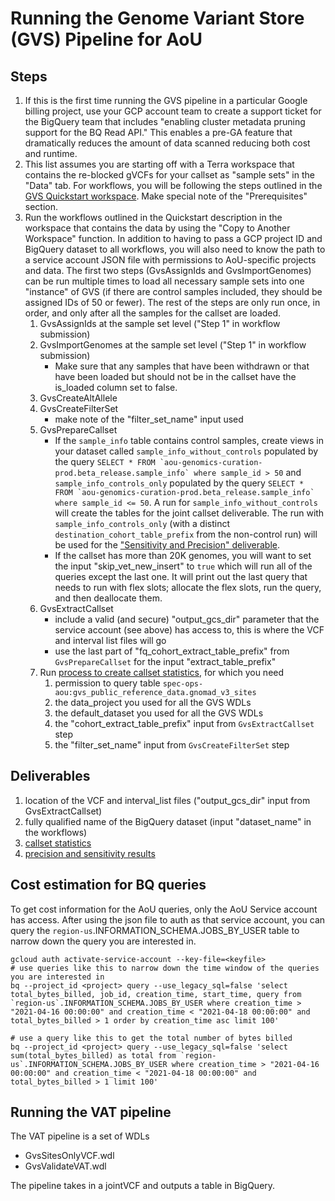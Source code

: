 # Running the Genome Variant Store (GVS) Pipeline for AoU

## Steps
1. If this is the first time running the GVS pipeline in a particular Google billing project, use your GCP account team to create a support ticket for the BigQuery team that includes "enabling cluster metadata pruning support for the BQ Read API." This enables a pre-GA feature that dramatically reduces the amount of data scanned reducing both cost and runtime.
2. This list assumes you are starting off with a Terra workspace that contains the re-blocked gVCFs for your callset as "sample sets" in the "Data" tab. For workflows, you will be following the steps outlined in the [GVS Quickstart workspace](https://app.terra.bio/#workspaces/broad-dsde-firecloud-billing/Genomic%20Variant%20Store%20-%20GVS%20Quickstart).  Make special note of the "Prerequisites" section.
3. Run the workflows outlined in the Quickstart description in the workspace that contains the data by using the "Copy to Another Workspace" function.  In addition to having to pass a GCP project ID and BigQuery dataset to all workflows, you will also need to know the path to a service account JSON file with permissions to AoU-specific projects and data. The first two steps (GvsAssignIds and GvsImportGenomes) can be run multiple times to load all necessary sample sets into one "instance" of GVS (if there are control samples included, they should be assigned IDs of 50 or fewer).  The rest of the steps are only run once, in order, and only after all the samples for the callset are loaded.
    1. GvsAssignIds at the sample set level ("Step 1" in workflow submission)
    2. GvsImportGenomes at the sample set level ("Step 1" in workflow submission)
    	- Make sure that any samples that have been withdrawn or that have been loaded but should not be in the callset have the is_loaded column set to false.
    3. GvsCreateAltAllele
    4. GvsCreateFilterSet
        - make note of the "filter_set_name" input used
    5. GvsPrepareCallset
        - If the ```sample_info``` table contains control samples, create views in your dataset called ```sample_info_without_controls``` populated by the query ```SELECT * FROM `aou-genomics-curation-prod.beta_release.sample_info` where sample_id > 50``` and ```sample_info_controls_only``` populated by the query ```SELECT * FROM `aou-genomics-curation-prod.beta_release.sample_info` where sample_id <= 50```. A run for ```sample_info_without_controls``` will create the tables for the joint callset deliverable.  The run with ```sample_info_controls_only```  (with a distinct `destination_cohort_table_prefix` from the non-control run) will be used for the ["Sensitivity and Precision" deliverable](tieout/AoU_PRECISION_SENSITIVIT.md).
        - If the callset has more than 20K genomes, you will want to set the input "skip_vet_new_insert" to `true` which will run all of the queries except the last one. It will print out the last query that needs to run with flex slots; allocate the flex slots, run the query, and then deallocate them.
    6. GvsExtractCallset
        - include a valid (and secure) "output_gcs_dir" parameter that the service account (see above) has access to, this is where the VCF and interval list files  will go
        - use the last part of "fq_cohort_extract_table_prefix" from `GvsPrepareCallset` for the input "extract_table_prefix"
    7. Run [process to create callset statistics](callset_QC/README.md), for which you need
        1. permission to query table `spec-ops-aou:gvs_public_reference_data.gnomad_v3_sites`
        2. the data_project you used for all the GVS WDLs
        3. the default_dataset you used for all the GVS WDLs
        4. the "cohort_extract_table_prefix" input from `GvsExtractCallset` step
        5. the "filter_set_name" input from `GvsCreateFilterSet` step

## Deliverables
1. location of the VCF and interval_list files ("output_gcs_dir" input from GvsExtractCallset)
2. fully qualified name of the BigQuery dataset (input "dataset_name" in the workflows)
3. [callset statistics](callset_QC/README.md)
4. [precision and sensitivity results](tieout/AoU_PRECISION_SENSITIVITY.md)

## Cost estimation for BQ queries
To get cost information for the AoU queries, only the AoU Service account has access.
After using the json file to auth as that service account, you can query the
`region-us`.INFORMATION_SCHEMA.JOBS_BY_USER table to narrow down the query you are interested in.
```
gcloud auth activate-service-account --key-file=<keyfile>
# use queries like this to narrow down the time window of the queries you are interested in
bq --project_id <project> query --use_legacy_sql=false 'select total_bytes_billed, job_id, creation_time, start_time, query from `region-us`.INFORMATION_SCHEMA.JOBS_BY_USER where creation_time > "2021-04-16 00:00:00" and creation_time < "2021-04-18 00:00:00" and total_bytes_billed > 1 order by creation_time asc limit 100'

# use a query like this to get the total number of bytes billed
bq --project_id <project> query --use_legacy_sql=false 'select sum(total_bytes_billed) as total from `region-us`.INFORMATION_SCHEMA.JOBS_BY_USER where creation_time > "2021-04-16 00:00:00" and creation_time < "2021-04-18 00:00:00" and total_bytes_billed > 1 limit 100'
```

## Running the VAT pipeline
The VAT pipeline is a set of WDLs
- GvsSitesOnlyVCF.wdl
- GvsValidateVAT.wdl

The pipeline takes in a jointVCF and outputs a table in BigQuery.
